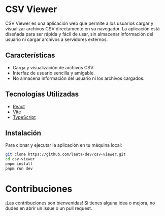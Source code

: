 # CSV Viewer

CSV Viewer es una aplicación web que permite a los usuarios cargar y visualizar archivos CSV directamente en su navegador. La aplicación está diseñada para ser rápida y fácil de usar, sin almacenar información del usuario ni cargar archivos a servidores externos.

## Características

- Carga y visualización de archivos CSV.
- Interfaz de usuario sencilla y amigable.
- No almacena información del usuario ni los archivos cargados.

## Tecnologías Utilizadas

- [React](https://reactjs.org/)
- [Vite](https://vitejs.dev/)
- [TypeScript](https://www.typescriptlang.org/)

## Instalación

Para clonar y ejecutar la aplicación en tu máquina local:

```bash
git clone https://github.com/lauta-dev/csv-viewer.git
cd csv-viewer
pnpm install
pnpm run dev
```
# Contribuciones
¡Las contribuciones son bienvenidas! Si tienes alguna idea o mejora, no dudes en abrir un issue o un pull request.

